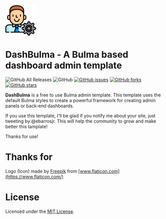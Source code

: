 ![Alt text](src/img/favicon-96x96.png?raw=true "Icon")
# DashBulma - A Bulma based dashboard admin template
![GitHub All Releases](https://img.shields.io/github/downloads/ebarrosjr/dashbulma/total?style=flat-square)
![GitHub](https://img.shields.io/github/license/ebarrosjr/dashbulma?style=flat-square)
[![GitHub issues](https://img.shields.io/github/issues/ebarrosjr/dashbulma?style=flat-square)](https://github.com/ebarrosjr/dashbulma/issues)
[![GitHub forks](https://img.shields.io/github/forks/ebarrosjr/dashbulma?style=flat-square)](https://github.com/ebarrosjr/dashbulma/network)
[![GitHub stars](https://img.shields.io/github/stars/ebarrosjr/dashbulma?style=flat-square)](https://github.com/ebarrosjr/dashbulma/stargazers)


**DashBulma** is a free to use Bulma admin template. This template uses the default Bulma styles to create a powerful framework for creating admin panels or back-end dashboards.

If you use this template, I'll be glad if you notify me about your site, just tweeting by @ebarrosjr. This will help the community to grow and make better this tamplate!

Thanks for use!

# Thanks for

Logo (Icon) made by [Freepik](https://www.flaticon.com/authors/freepik) from [www.flaticon.com](https://www.flaticon.com/)

# License
Licensed under the [MIT License](LICENSE).